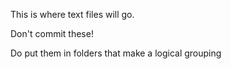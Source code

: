 This is where text files will go.

Don't commit these!

Do put them in folders that make a logical grouping